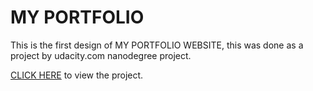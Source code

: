 # MY PORTFOLIO 
This is the first design of MY PORTFOLIO WEBSITE, this was done as a project by udacity.com nanodegree project.

[CLICK HERE](#LINK) to view the project.